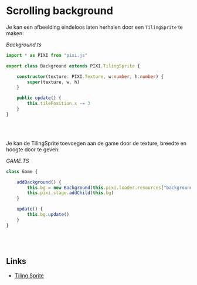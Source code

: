 # Scrolling background

Je kan een afbeelding eindeloos laten herhalen door een `TilingSprite` te maken:

*Background.ts*
```typescript
import * as PIXI from "pixi.js"

export class Background extends PIXI.TilingSprite {

    constructor(texture: PIXI.Texture, w:number, h:number) {
        super(texture, w, h)
    }

    public update() {
        this.tilePosition.x -= 3
    }
}
```
<br>
<Br>

Je kan de TilingSprite toevoegen aan de game door de texture, breedte en hoogte door te geven:

*GAME.TS*
```typescript
class Game {

    addBackground() {
        this.bg = new Background(this.pixi.loader.resources["background"].texture!, this.pixi.screen.width, this.pixi.screen.height)
        this.pixi.stage.addChild(this.bg)
    }

    update() {
        this.bg.update()
    }
}
```

<br>
<br>

## Links

- [Tiling Sprite](https://pixijs.io/examples/#/sprite/tiling-sprite.js)